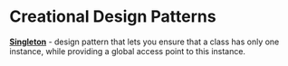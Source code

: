# Creational Design Patterns

**[Singleton](Singleton.md)** - design pattern that lets you ensure that a class has only one instance, 
while providing a global access point to this instance.